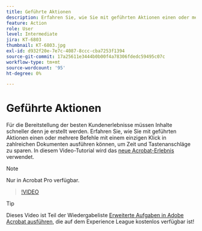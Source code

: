 ```yaml
---
title: Geführte Aktionen
description: Erfahren Sie, wie Sie mit geführten Aktionen einen oder mehrere Befehle mit einem einzigen Klick in zahlreichen Dokumenten ausführen können.
feature: Action
role: User
level: Intermediate
jira: KT-6803
thumbnail: KT-6803.jpg
exl-id: d932f20e-7e7c-4087-8ccc-cba7253f1394
source-git-commit: 17a25611e3444b0b00f4a78306fdedc59495c07c
workflow-type: tm+mt
source-wordcount: '95'
ht-degree: 0%

---
```


# Geführte Aktionen

Für die Bereitstellung der besten Kundenerlebnisse müssen Inhalte schneller denn je erstellt werden. Erfahren Sie, wie Sie mit geführten Aktionen einen oder mehrere Befehle mit einem einzigen Klick in zahlreichen Dokumenten ausführen können, um Zeit und Tastenanschläge zu sparen. In diesem Video-Tutorial wird das [neue Acrobat-Erlebnis](../getting-started/new-workspace.md) verwendet.

>[!NOTE]
>
>Nur in Acrobat Pro verfügbar.

>[!VIDEO](https://video.tv.adobe.com/v/3433138?quality=12&learn=on&hidetitle=true)

>[!TIP]
>
>Dieses Video ist Teil der Wiedergabeliste [Erweiterte Aufgaben in Adobe Acrobat ausführen](https://experienceleague.adobe.com/de/playlists/acrobat-peform-advanced-tasks), die auf dem Experience League kostenlos verfügbar ist!
